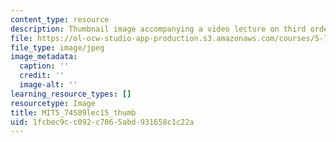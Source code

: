 ```yaml
---
content_type: resource
description: Thumbnail image accompanying a video lecture on third order spectroscopy.
file: https://ol-ocw-studio-app-production.s3.amazonaws.com/courses/5-74-introductory-quantum-mechanics-ii-spring-2009/1fcbec9cc092c7065abd931658c1c22a_MIT5_74S09lec15_thumb.jpg
file_type: image/jpeg
image_metadata:
  caption: ''
  credit: ''
  image-alt: ''
learning_resource_types: []
resourcetype: Image
title: MIT5_74S09lec15_thumb
uid: 1fcbec9c-c092-c706-5abd-931658c1c22a
---
```

